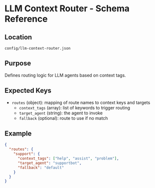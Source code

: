 # LLM Context Router - Schema Reference

## Location
`config/llm-context-router.json`

## Purpose
Defines routing logic for LLM agents based on context tags.

## Expected Keys
- `routes` (object): mapping of route names to context keys and targets
  - `context_tags` (array): list of keywords to trigger routing
  - `target_agent` (string): the agent to invoke
  - `fallback` (optional): route to use if no match

## Example
```json
{
  "routes": {
    "support": {
      "context_tags": ["help", "assist", "problem"],
      "target_agent": "supportbot",
      "fallback": "default"
    }
  }
}
```
